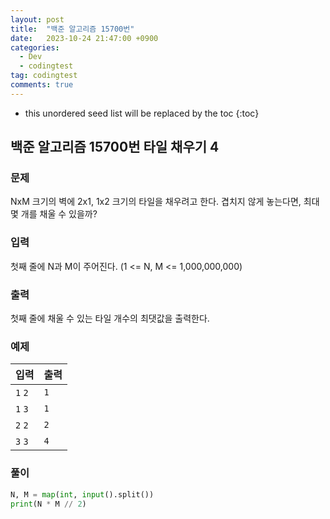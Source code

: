 ```yaml
---
layout: post
title:  "백준 알고리즘 15700번"
date:   2023-10-24 21:47:00 +0900
categories:
  - Dev
  - codingtest
tag: codingtest
comments: true
---
```


* this unordered seed list will be replaced by the toc
{:toc}

## 백준 알고리즘 15700번 타일 채우기 4

### 문제

NxM 크기의 벽에 2x1, 1x2 크기의 타일을 채우려고 한다. 겹치지 않게 놓는다면, 최대 몇 개를 채울 수 있을까?

### 입력

첫째 줄에 N과 M이 주어진다. (1 <= N, M <= 1,000,000,000)

### 출력

첫째 줄에 채울 수 있는 타일 개수의 최댓값을 출력한다.

### 예제

| 입력 | 출력 |
| --- | --- |
| `1` `2` | `1` |
| `1` `3` | `1` |
| `2` `2` | `2` |
| `3` `3` | `4` |

### 풀이

```py
N, M = map(int, input().split())
print(N * M // 2)
```